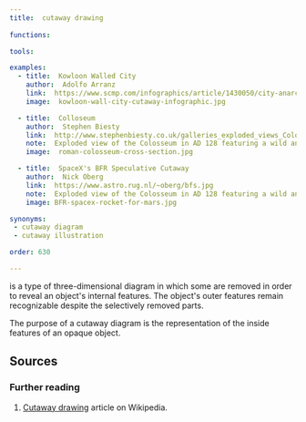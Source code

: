 ```yaml
---
title:  cutaway drawing
    
functions:

tools:

examples:
  - title:  Kowloon Walled City
    author:  Adolfo Arranz 
    link:  https://www.scmp.com/infographics/article/1430050/city-anarchy
    image:  kowloon-wall-city-cutaway-infographic.jpg

  - title:  Colloseum
    author:  Stephen Biesty
    link:  http://www.stephenbiesty.co.uk/galleries_exploded_views_Colosseum.html
    note:  Exploded view of the Colosseum in AD 128 featuring a wild animal hunt.
    image:  roman-colosseum-cross-section.jpg

  - title:  SpaceX's BFR Speculative Cutaway
    author:  Nick Oberg
    link:  https://www.astro.rug.nl/~oberg/bfs.jpg
    note:  Exploded view of the Colosseum in AD 128 featuring a wild animal hunt.
    image: BFR-spacex-rocket-for-mars.jpg

synonyms:
 - cutaway diagram
 - cutaway illustration

order: 630

---
```


is a type of three-dimensional diagram in which some are removed in order to reveal an object's internal features. The object's outer features remain recognizable despite the selectively removed parts.  

<!--more-->
The purpose of a cutaway diagram is the representation of the inside features of an opaque object.

## Sources

### Further reading
1. [Cutaway drawing](https://en.wikipedia.org/wiki/Cutaway_drawing) article on Wikipedia.

